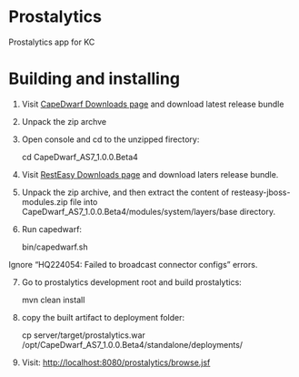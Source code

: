 Prostalytics
============

Prostalytics app for KC


Building and installing
=======================

1) Visit [CapeDwarf Downloads page](http://www.jboss.org/capedwarf/downloads) and download latest release bundle

2) Unpack the zip archve

3) Open console and cd to the unzipped firectory:

    cd CapeDwarf_AS7_1.0.0.Beta4

4) Visit [RestEasy Downloads page](http://sourceforge.net/projects/resteasy/files/Resteasy%20JAX-RS/) and download laters release bundle.

5) Unpack the zip archive, and then extract the content of resteasy-jboss-modules.zip file into CapeDwarf_AS7_1.0.0.Beta4/modules/system/layers/base directory.

6) Run capedwarf:

    bin/capedwarf.sh

Ignore “HQ224054: Failed to broadcast connector configs” errors.

7) Go to prostalytics development root and build prostalytics:

    mvn clean install

8) copy the built artifact to deployment folder:

    cp server/target/prostalytics.war /opt/CapeDwarf_AS7_1.0.0.Beta4/standalone/deployments/

9) Visit: [http://localhost:8080/prostalytics/browse.jsf](http://localhost:8080/prostalytics/browse.jsf)
